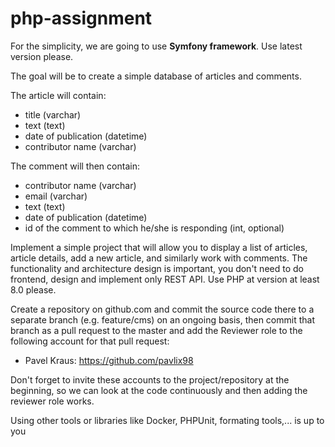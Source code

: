 # php-assignment

For the simplicity, we are going to use **Symfony framework**. Use latest version please.


The goal will be to create a simple database of articles and comments.

The article will contain:
- title (varchar)
- text (text)
- date of publication (datetime)
- contributor name (varchar)

The comment will then contain:
- contributor name (varchar)
- email (varchar)
- text (text)
- date of publication (datetime)
- id of the comment to which he/she is responding (int, optional)

Implement a simple project that will allow you to display a list of articles, article details, add a new article, and similarly work with comments. The functionality and architecture design is important, you don't need to do frontend, design and implement only REST API. Use PHP at version at least 8.0 please.

Create a repository on github.com and commit the source code there to a separate branch (e.g. feature/cms) on an ongoing basis, then commit that branch as a pull request to the master and add the Reviewer role to the following account for that pull request:


- Pavel Kraus: https://github.com/pavlix98

Don't forget to invite these accounts to the project/repository at the beginning, so we can look at the code continuously and then adding the reviewer role works. 

Using other tools or libraries like Docker, PHPUnit, formating tools,... is up to you
